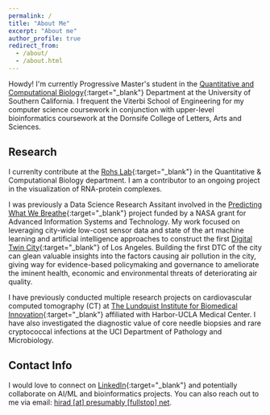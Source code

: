 ```yaml
---
permalink: /
title: "About Me"
excerpt: "About me"
author_profile: true
redirect_from: 
  - /about/
  - /about.html
---
```

Howdy! I'm currently Progressive Master's student in the [Quantitative and Computational Biology](https://www.qcb-dornsife.usc.edu/){:target="_blank"} Department at the University of Southern California. I frequent the Viterbi School of Engineering for my computer science coursework in conjunction with upper-level bioinformatics coursework at the Dornsife College of Letters, Arts and Sciences. 

## Research
I currenlty contribute at the [Rohs Lab](https://www.rohslab.org/){:target="_blank"} in the Quantitative & Computational Biology department. I am a contributor to an ongoing project in the visualization of RNA-protein complexes. 

I was previously a Data Science Research Assitant involved in the [Predicting What We Breathe](https://airquality.lacity.org/){:target="_blank"} project funded by a NASA grant for Advanced Information Systems and Technology. My work focused on leveraging city-wide low-cost sensor data and state of the art machine learning and artificial intelligence approaches to construct the first [Digital Twin City](https://www.sciencedirect.com/science/article/pii/S2096232021000238){:target="_blank"} of Los Angeles. Building the first DTC of the city can glean valuable insights into the factors causing air pollution in the city, giving way for evidence-based policymaking and governance to ameliorate the iminent health, economic and environmental threats of deteriorating air quality. 

I have previously conducted multiple research projects on cardiovascular computed tomography (CT) at [The Lundquist Institute for Biomedical Innovation](https://lundquist.org/){:target="_blank"} affiliated with Harbor-UCLA Medical Center. I have also investigated the diagnostic value of core needle biopsies and rare cryptococcal infections at the UCI Department of Pathology and Microbiology.

## Contact Info
I would love to connect on [LinkedIn](https://www.linkedin.com/in/hirad-hosseini-1899231b0/){:target="_blank"} and potentially collaborate on AI/ML and bioinformatics projects. You can also reach out to me via email: [hirad [at] presumably [fullstop] net](mailto:hirad@presumably.net).
